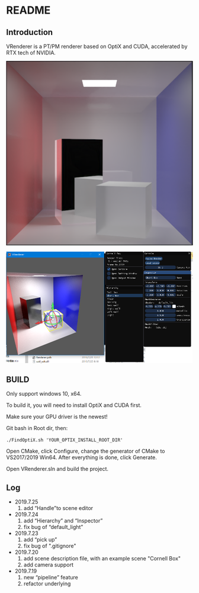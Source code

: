 # README

## Introduction

VRenderer is a PT/PM renderer based on OptiX and CUDA, accelerated by RTX tech of NVIDIA.

![box](./Pics/box.PNG)

![renderer](./Pics/scene_editor.PNG)

## BUILD

Only support windows 10, x64.

To build it, you will need to install OptiX and CUDA first.

Make sure your GPU driver is the newest!

Git bash in Root dir, then:

`./FindOptiX.sh 'YOUR_OPTIX_INSTALL_ROOT_DIR'                 `

Open CMake, click Configure, change the generator of CMake to VS2017/2019 Win64. After everything is done, click Generate.

Open VRenderer.sln and build the project.

## Log
* 2019.7.25
  1. add “Handle”to scene editor
* 2019.7.24
  1. add “Hierarchy” and “Inspector”
  2. fix bug of “default_light”
* 2019.7.23
  1. add “pick up”
  2. fix bug of ".gitignore"
* 2019.7.20
  1. add scene description file, with an example scene "Cornell Box"
  2. add camera support
* 2019.7.19
  1. new “pipeline” feature
  2. refactor underlying
